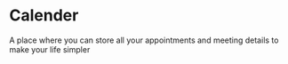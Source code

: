 # Calender
A place where you can store all your appointments and meeting details to make your life simpler

